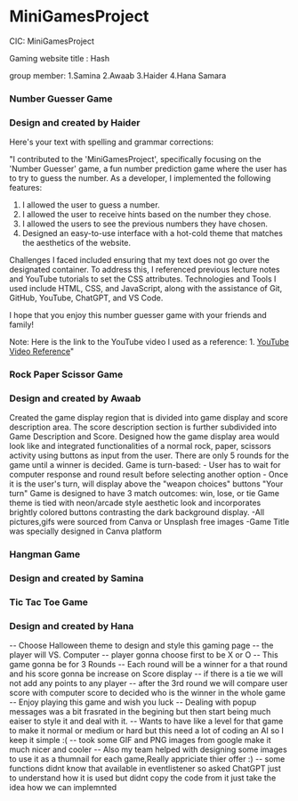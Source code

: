 # MiniGamesProject
CIC: MiniGamesProject

Gaming website title : Hash

group member:
1.Samina
2.Awaab
3.Haider
4.Hana Samara


### Number Guesser Game ####
### Design and created by Haider ###

Here's your text with spelling and grammar corrections:

"I contributed to the 'MiniGamesProject', specifically focusing on the 'Number Guesser' game, a fun number prediction game where the user has to try to guess the number. As a developer, I implemented the following features:

1. I allowed the user to guess a number.
2. I allowed the user to receive hints based on the number they chose.
3. I allowed the users to see the previous numbers they have chosen.
4. Designed an easy-to-use interface with a hot-cold theme that matches the aesthetics of the website.

Challenges I faced included ensuring that my text does not go over the designated container. To address this, I referenced previous lecture notes and YouTube tutorials to set the CSS attributes.
Technologies and Tools I used include HTML, CSS, and JavaScript, along with the assistance of Git, GitHub, YouTube, ChatGPT, and VS Code.

I hope that you enjoy this number guesser game with your friends and family!

Note: Here is the link to the YouTube video I used as a reference:
     1.  [YouTube Video Reference](https://www.youtube.com/watch?v=gPbpGWFl8mQ)"


### Rock Paper Scissor Game ####
### Design and created by Awaab ###
Created the game display region that is divided into game display and score description area.
The score description section is further subdivided into Game Description and Score.
Designed how the game display area would look like and integrated functionalities of 
a normal rock, paper, scissors activity using buttons as input from the user.
There are only 5 rounds for the game until a winner is decided.
Game is turn-based:
     - User has to wait for computer response and round result before selecting another option
     - Once it is the user's turn, will display above the "weapon choices" buttons "Your turn"
Game is designed to have 3 match outcomes: win, lose, or tie
Game theme is tied with neon/arcade style aesthetic look and incorporates brightly colored buttons 
contrasting the dark background display. 
     -All pictures,gifs were sourced from Canva or Unsplash free images
     -Game Title was specially designed in Canva platform

### Hangman Game ####
### Design and created by Samina ###

### Tic Tac Toe Game ####
### Design and created by Hana ###
<Game functionality>
-- Choose Halloween theme to design and style this gaming page
-- the player will VS. Computer
-- player gonna choose first to be X or O
-- This game gonna be for 3 Rounds
-- Each round will be a winner for a that round and his score gonna be increase on Score display
-- if there is a tie we will not add any points to any player
-- after the 3rd round we will compare user score with computer score to decided who is the winner in the whole game
-- Enjoy playing this game and wish you luck

<Challenging>
-- Dealing with popup messages was a bit frasrated in the begining but then start being much eaiser to style it and deal with it.
-- Wants to have like a level for that game to make it normal or medium or hard but this need a lot of coding an AI so I keep it simple  :(

<designing>
-- took some GIF and PNG images from google make it much nicer and cooler
-- Also my team helped with designing some images to use it as a thumnail for each game,Really appriciate thier offer :)

<Resources>
-- some functions didnt know that available in eventlistener so asked ChatGPT just to understand how it is used but didnt copy the code from it just take the idea how we can implemnted 


